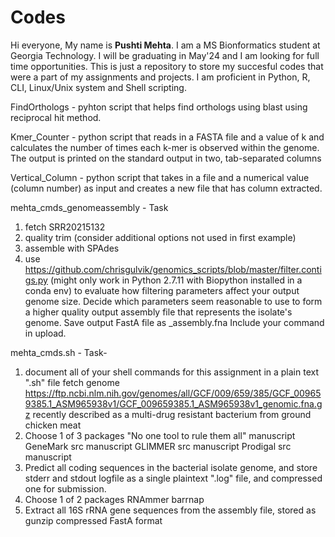 # Codes

Hi everyone, My name is **Pushti Mehta**. I am a MS Bionformatics student at Georgia Technology. I will be graduating in May'24 and I am looking for full time opportunities. This is just a repository to store my succesful codes that were a part of my assignments and projects. I am proficient in Python, R, CLI, Linux/Unix system and Shell scripting. 

FindOrthologs - pyhton script that helps find orthologs using blast using reciprocal hit method.

Kmer_Counter - python script that reads in a FASTA file and a value of k and calculates the number of times each k-mer is observed within the genome. The output is printed on the standard output in two, tab-separated columns

Vertical_Column - python script that takes in a file and a numerical value (column number) as input and creates a new file that has column extracted. 

mehta_cmds_genomeassembly - Task 
1. fetch SRR20215132
2. quality trim (consider additional options not used in first example)
3. assemble with SPAdes
4. use https://github.com/chrisgulvik/genomics_scripts/blob/master/filter.contigs.py (might only work in Python 2.7.11 with Biopython installed in a conda env) to evaluate how filtering parameters affect your output genome size. Decide which parameters seem reasonable to use to form a higher quality output assembly file that represents the isolate's genome. Save output FastA file as <Last Name>_assembly.fna Include your command in upload.


mehta_cmds.sh - Task- 
1. document all of your shell commands for this assignment in a plain text ".sh" file
fetch genome https://ftp.ncbi.nlm.nih.gov/genomes/all/GCF/009/659/385/GCF_009659385.1_ASM965938v1/GCF_009659385.1_ASM965938v1_genomic.fna.gz recently described as a multi-drug resistant bacterium from ground chicken meat
2. Choose 1 of 3 packages "No one tool to rule them all" manuscript
  GeneMark src manuscript
  GLIMMER src manuscript
  Prodigal src manuscript
3. Predict all coding sequences in the bacterial isolate genome, and store stderr and stdout logfile as a single plaintext ".log" file, and compressed one for submission.
4. Choose 1 of 2 packages
  RNAmmer 
  barrnap
5. Extract all 16S rRNA gene sequences from the assembly file, stored as gunzip compressed FastA format
